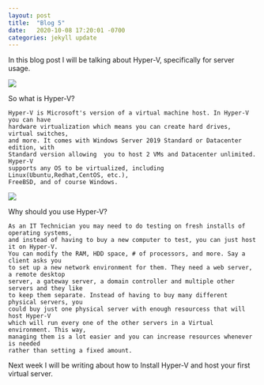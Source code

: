 ```yaml
---
layout: post
title:  "Blog 5"
date:   2020-10-08 17:20:01 -0700
categories: jekyll update
---
```


In this blog post I will be talking about Hyper-V, specifically for server usage.


<img src="https://s25966.pcdn.co/hyper-v/wp-content/uploads/2019/06/Hyper-V.jpg">


So what is Hyper-V?

    Hyper-V is Microsoft's version of a virtual machine host. In Hyper-V you can have
    hardware virtualization which means you can create hard drives, virtual switches,
    and more. It comes with Windows Server 2019 Standard or Datacenter edition, with 
    Standard version allowing  you to host 2 VMs and Datacenter unlimited. Hyper-V 
    supports any OS to be virtualized, including Linux(Ubuntu,Redhat,CentOS, etc.),
    FreeBSD, and of course Windows.


<img src="https://docs.microsoft.com/en-us/virtualization/hyper-v-on-windows/about/media/hypervnesting.png">


<bold>Why should you use Hyper-V?</bold>

    As an IT Technician you may need to do testing on fresh installs of operating systems,
    and instead of having to buy a new computer to test, you can just host it on Hyper-V.
    You can modify the RAM, HDD space, # of processors, and more. Say a client asks you
    to set up a new network environment for them. They need a web server, a remote desktop
    server, a gateway server, a domain controller and multiple other servers and they like
    to keep them separate. Instead of having to buy many different physical servers, you
    could buy just one physical server with enough resourcess that will host Hyper-V 
    which will run every one of the other servers in a Virtual environment. This way,
    managing them is a lot easier and you can increase resources whenever is needed
    rather than setting a fixed amount. 


Next week I will be writing about how to Install Hyper-V and host your first virtual server.

